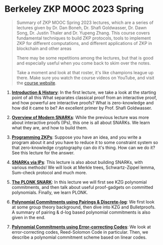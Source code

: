 # Berkeley ZKP MOOC 2023 Spring

> Summary of ZKP MOOC Spring 2023 lectures, which are a series of lectures given by Dr. Dan Boneh, Dr. Shafi Goldwasser, Dr. Dawn Song, Dr. Justin Thaler and Dr. Yupeng Zhang. This course covers fundamental techniques to build ZKP protocols, tools to implement ZKP for different computations, and different applications of ZKP in blockchain and other areas
>
> There may be some repetitions among the lectures, but that is good and especially useful when you come back to skim over the notes.
>
> Take a moment and look at that roster, it's like champions league up there. Make sure you watch the course videos on YouTube, and visit the [course website](https://zk-learning.org/).

1. [**Introduction & History**](./introduction-and-history.md): In the first lecture, we take a look at the starting point of all this What separates classical proof from an interactive proof, and how powerful are interactive proofs? What is zero-knowledge and how did it came to be? An excellent primer by Prof. Shafi Goldwasser.

1. [**Overview of Modern SNARKs**](./overview-of-modern-snark.md): While the previous lecture was more about interactive proofs (IPs), this one is all about SNARKs. We learn what they are, and how to build them.

1. [**Programming ZKPs**](./programming-zkps.md): Suppose you have an idea, and you write a program about it and you have to reduce it to some constraint system so that zero-knowledge cryptography can do it's thing. How can we do it? See this lecture for the answer.

1. [**SNARKs via IPs**](./snarks-via-ips.md): This lecture is also about building SNARKs, with various methods! We will look at Merkle trees, Schwartz-Zippel lemma, Sum-check protocol and much more.

1. [**The PLONK SNARK**](./the-PLONK-snark.md): In this lecture we will first see KZG polynomial commitments, and then talk about useful proof-gadgets on committed polynomials. Finally, we learn PLONK.

1. [**Polynomial Commitments using Pairings & Discrete-log**](./poly-commits-on-pairings-with-dlog.md): We first look at some group theory background, then dive into KZG and Bulletproofs. A summary of pairing & d-log based polynomial commitments is also given in the end.

1. [**Polynomial Commitments using Error-correcting Codes**](./poly-commits-on-error-correcting.md): We look at error-correcting codes, Reed-Solomon Code in particular. Then, we describe a polynomial commitment scheme based on linear codes.
